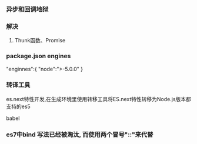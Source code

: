 ### 异步和回调地狱

### 解决
1. Thunk函数、Promise


### package.json engines
"enginnes":{
  "node":">-5.0.0"
}

### 转译工具
es.next特性开发,在生成环境里使用转移工具将ES.next特性转移为Node.js版本都支持的es5

babel 

### es7中bind 写法已经被淘汰,  而使用两个冒号"::"来代替